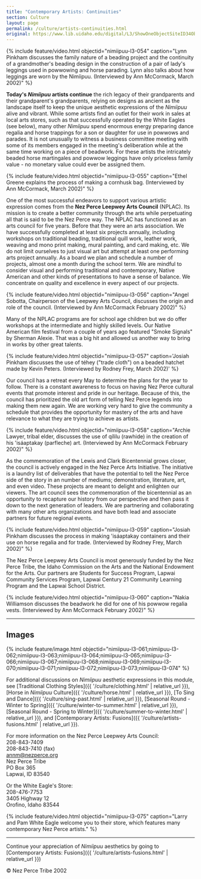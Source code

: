 ```yaml
---
title: "Contemporary Artists: Continuities"
section: Culture
layout: page
permalink: /culture/artists-continuities.html
original: https://www.lib.uidaho.edu/digital/L3/ShowOneObjectSiteID34ObjectID140.html
---
```


{% include feature/video.html objectid="nimiipuu-l3-054" caption="Lynn Pinkham discusses the family nature of a beading project and the continuity of a grandmother's beading design in the construction of a pair of lady's leggings used in powwowing and horse parading. Lynn also talks about how leggings are worn by the Nimíipuu. (Interviewed by Ann McCormack, March 2002)" %}

**Today's _Nimíipuu_ artists continue** the rich legacy of their grandparents and their grandparent's grandparents, relying on designs as ancient as the landscape itself to keep the unique aesthetic expressions of the _Nimíipuu_ alive and vibrant. While some artists find an outlet for their work in sales at local arts stores, such as that successfully operated by the White Eagles (see below), many other _Nimíipuu_ spend enormous energy preparing dance regalia and horse trappings for a son or daughter for use in powwows and parades. It is not unusually to witness a business committee meeting with some of its members engaged in the meeting's deliberation while at the same time working on a piece of beadwork. For these artists the intricately beaded horse martingales and powwow leggings have only priceless family value - no monetary value could ever be assigned them.

{% include feature/video.html objectid="nimiipuu-l3-055" caption="Ethel Greene explains the process of making a cornhusk bag. (Interviewed by Ann McCormack, March 2002)" %}

One of the most successful endeavors to support various artistic expression comes from the **Nez Perce Leepwey Arts Council** (NPLAC). Its mission is to create a better community through the arts while perpetuating all that is said to be the Nez Perce way. The NPLAC has functioned as an arts council for five years. Before that they were an arts association. We have successfully completed at least six projects annually, including workshops on traditional beading, traditional quill work, leather work, weaving and mono print making, mural painting, and card making, etc. We do not limit ourselves to just visual art but attempt at least one performing arts project annually. As a board we plan and schedule a number of projects, almost one a month during the school term. We are mindful to consider visual and performing traditional and contemporary, Native American and other kinds of presentations to have a sense of balance. We concentrate on quality and excellence in every aspect of our projects.

{% include feature/video.html objectid="nimiipuu-l3-056" caption="Angel Sobotta, Chairperson of the Leepwey Arts Council, discusses the origin and role of the council. (Interviewed by Ann McCormack February 2002)" %}

Many of the NPLAC programs are for school age children but we do offer workshops at the intermediate and highly skilled levels. Our Native American film festival from a couple of years ago featured "Smoke Signals" by Sherman Alexie. That was a big hit and allowed us another way to bring in works by other great talents.

{% include feature/video.html objectid="nimiipuu-l3-057" caption='Josiah Pinkham discusses the use of téhey ("trade cloth") on a beaded hatchet made by Kevin Peters. (Interviewed by Rodney Frey, March 2002)' %}

Our council has a retreat every May to determine the plans for the year to follow. There is a constant awareness to focus on having Nez Perce cultural events that promote interest and pride in our heritage. Because of this, the council has prioritized the old art form of telling Nez Perce legends into making them new again. We are working very hard to give the community a schedule that provides the opportunity for mastery of the arts and have relevance to what they are trying to achieve as artists.

{% include feature/video.html objectid="nimiipuu-l3-058" caption="Archie Lawyer, tribal elder, discusses the use of qílilu (rawhide) in the creation of his 'isáaptakay (parfleche) art. (Interviewed by Ann McCormack February 2002)" %}

As the commemoration of the Lewis and Clark Bicentennial grows closer, the council is actively engaged in the Nez Perce Arts Initiative. The initiative is a laundry list of deliverables that have the potential to tell the Nez Perce side of the story in an number of mediums; demonstration, literature, art, and even video. These projects are meant to delight and enlighten our viewers. The art council sees the commemoration of the bicentennial as an opportunity to recapture our history from our perspective and then pass it down to the next generation of leaders. We are partnering and collaborating with many other arts organizations and have both lead and associate partners for future regional events.

{% include feature/video.html objectid="nimiipuu-l3-059" caption="Josiah Pinkham discusses the process in making 'isáaptakay containers and their use on horse regalia and for trade. (Interviewed by Rodney Frey, March 2002)" %}

The Nez Perce Leepwey Arts Council is most generously funded by the Nez Perce Tribe, the Idaho Commission on the Arts and the National Endowment for the Arts. Our partners are Students for Success Program, Lapwai Community Services Program, Lapwai Century 21 Community Learning Program and the Lapwai School District.

{% include feature/video.html objectid="nimiipuu-l3-060" caption="Nakia Williamson discusses the beadwork he did for one of his powwow regalia vests. (Interviewed by Ann McCormack February 2002)" %}

------

## Images

{% include feature/image.html objectid="nimiipuu-l3-061;nimiipuu-l3-062;nimiipuu-l3-063;nimiipuu-l3-064;nimiipuu-l3-065;nimiipuu-l3-066;nimiipuu-l3-067;nimiipuu-l3-068;nimiipuu-l3-069;nimiipuu-l3-070;nimiipuu-l3-071;nimiipuu-l3-072;nimiipuu-l3-073;nimiipuu-l3-074" %}

For additional discussions on _Nimíipuu_ aesthetic expressions in this module, see [Traditional Clothing Styles]({{ '/culture/clothing.html' | relative_url }}), [Horse in _Nimíipuu_ Culture]({{ '/culture/horse.html' | relative_url }}), [To Sing and Dance]({{ '/culture/sing-past.html' | relative_url }}), [Seasonal Round - Winter to Spring]({{ '/culture/winter-to-summer.html' | relative_url }}), [Seasonal Round - Spring to Winter]({{ '/culture/summer-to-winter.html' | relative_url }}), and [Contemporary Artists: Fusions]({{ '/culture/artists-fusions.html' | relative_url }}).

For more information on the Nez Perce Leepwey Arts Council:<br>
208-843-7409<br>
208-843-7410 (fax)<br>
annm@nezperce.org<br>
Nez Perce Tribe<br>
PO Box 365<br>
Lapwai, ID 83540

Or the White Eagle's Store:<br>
208-476-7753<br>
3405 Highway 12<br>
Orofino, Idaho 83544<br> 

{% include feature/video.html objectid="nimiipuu-l3-075" caption="Larry and Pam White Eagle welcome you to their store, which features many contemporary Nez Perce artists." %}

------

Continue your appreciation of _Nimíipuu_ aesthetics by going to [Contemporary Artists: Fusions]({{ '/culture/artists-fusions.html' | relative_url }})

© Nez Perce Tribe 2002
